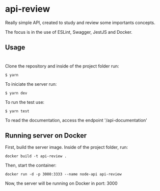 # api-review

Really simple API, created to study and review some importants concepts.

The focus is in the use of ESLint, Swagger, JestJS and Docker.


## Usage
#
Clone the repository and inside of the project folder run:
```
$ yarn
```
To iniciate the server run:
```
$ yarn dev
```
To run the test use:
```
$ yarn test
```
To read the documentation, access the endpoint '/api-documentation'

## Running server on Docker
First, build the server image. Inside of the project folder, run:
```
docker build -t api-review .
```
Then, start the container: 
```
docker run -d -p 3000:3333 --name node-api api-review 
```
Now, the server will be running on Docker in port: 3000
